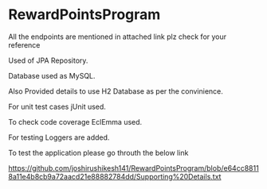 # RewardPointsProgram

All the endpoints are mentioned in attached link plz check for your reference

Used of JPA Repository.

Database used as MySQL.

Also Provided details to use H2 Database as per the convinience.

For unit test cases jUnit used.

To check code coverage EclEmma used.

For testing Loggers are added.


To test the application please go throuth the below link

https://github.com/joshirushikesh141/RewardPointsProgram/blob/e64cc88118a11e4b8cb9a72aacd21e88882784dd/Supporting%20Details.txt



